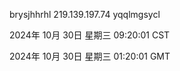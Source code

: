 brysjhhrhl 219.139.197.74 yqqlmgsycl

2024年 10月 30日 星期三 09:20:01 CST

2024年 10月 30日 星期三 01:20:01 GMT

